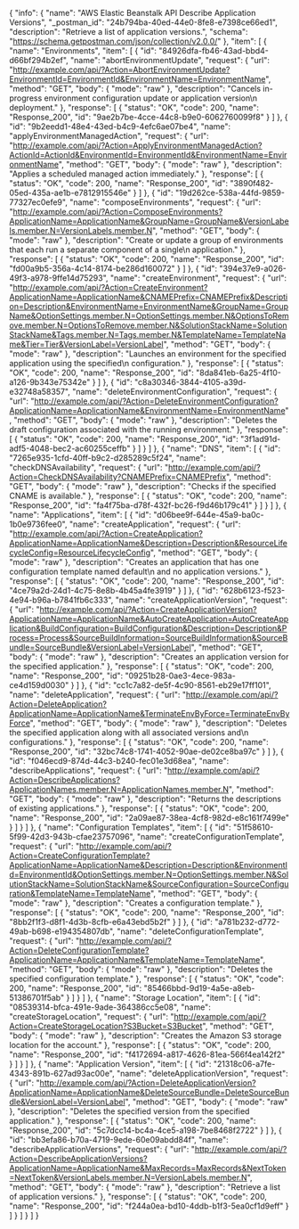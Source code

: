 {
  "info": {
    "name": "AWS Elastic Beanstalk API Describe Application Versions",
    "_postman_id": "24b794ba-40ed-44e0-8fe8-e7398ce66ed1",
    "description": "Retrieve a list of application versions.",
    "schema": "https://schema.getpostman.com/json/collection/v2.0.0/"
  },
  "item": [
    {
      "name": "Environments",
      "item": [
        {
          "id": "84926dfa-fb46-43ad-bbd4-d66bf294b2ef",
          "name": "abortEnvironmentUpdate",
          "request": {
            "url": "http://example.com/api/?Action=AbortEnvironmentUpdate?EnvironmentId=EnvironmentId&EnvironmentName=EnvironmentName",
            "method": "GET",
            "body": {
              "mode": "raw"
            },
            "description": "Cancels in-progress environment configuration update or application version\n      deployment."
          },
          "response": [
            {
              "status": "OK",
              "code": 200,
              "name": "Response_200",
              "id": "9ae2b7be-4cce-44c8-b9e0-6062760099f8"
            }
          ]
        },
        {
          "id": "9b2eedd1-48e4-43ed-b4c9-4efc6ae07be4",
          "name": "applyEnvironmentManagedAction",
          "request": {
            "url": "http://example.com/api/?Action=ApplyEnvironmentManagedAction?ActionId=ActionId&EnvironmentId=EnvironmentId&EnvironmentName=EnvironmentName",
            "method": "GET",
            "body": {
              "mode": "raw"
            },
            "description": "Applies a scheduled managed action immediately."
          },
          "response": [
            {
              "status": "OK",
              "code": 200,
              "name": "Response_200",
              "id": "3890f482-05ed-435a-ae1b-e7812915546e"
            }
          ]
        },
        {
          "id": "19d262ce-538a-44fd-9859-77327ec0efe9",
          "name": "composeEnvironments",
          "request": {
            "url": "http://example.com/api/?Action=ComposeEnvironments?ApplicationName=ApplicationName&GroupName=GroupName&VersionLabels.member.N=VersionLabels.member.N",
            "method": "GET",
            "body": {
              "mode": "raw"
            },
            "description": "Create or update a group of environments that each run a separate component of a single\n      application."
          },
          "response": [
            {
              "status": "OK",
              "code": 200,
              "name": "Response_200",
              "id": "fd00a9b5-356a-4c14-8174-be286d160072"
            }
          ]
        },
        {
          "id": "394e37e9-a026-49f3-a978-9ffe14d75293",
          "name": "createEnvironment",
          "request": {
            "url": "http://example.com/api/?Action=CreateEnvironment?ApplicationName=ApplicationName&CNAMEPrefix=CNAMEPrefix&Description=Description&EnvironmentName=EnvironmentName&GroupName=GroupName&OptionSettings.member.N=OptionSettings.member.N&OptionsToRemove.member.N=OptionsToRemove.member.N&SolutionStackName=SolutionStackName&Tags.member.N=Tags.member.N&TemplateName=TemplateName&Tier=Tier&VersionLabel=VersionLabel",
            "method": "GET",
            "body": {
              "mode": "raw"
            },
            "description": "Launches an environment for the specified application using the specified\n      configuration."
          },
          "response": [
            {
              "status": "OK",
              "code": 200,
              "name": "Response_200",
              "id": "8da841eb-6a25-4f10-a126-9b343e75342e"
            }
          ]
        },
        {
          "id": "c8a30346-3844-4105-a39d-e32748a58357",
          "name": "deleteEnvironmentConfiguration",
          "request": {
            "url": "http://example.com/api/?Action=DeleteEnvironmentConfiguration?ApplicationName=ApplicationName&EnvironmentName=EnvironmentName",
            "method": "GET",
            "body": {
              "mode": "raw"
            },
            "description": "Deletes the draft configuration associated with the running environment."
          },
          "response": [
            {
              "status": "OK",
              "code": 200,
              "name": "Response_200",
              "id": "3f1ad91d-adf5-4048-bec2-ac60255ceffb"
            }
          ]
        }
      ]
    },
    {
      "name": "DNS",
      "item": [
        {
          "id": "7265e935-1cfd-40ff-b9c2-d285289c5f24",
          "name": "checkDNSAvailability",
          "request": {
            "url": "http://example.com/api/?Action=CheckDNSAvailability?CNAMEPrefix=CNAMEPrefix",
            "method": "GET",
            "body": {
              "mode": "raw"
            },
            "description": "Checks if the specified CNAME is available."
          },
          "response": [
            {
              "status": "OK",
              "code": 200,
              "name": "Response_200",
              "id": "fa4f75ba-d78f-432f-bc26-f9d46b179c41"
            }
          ]
        }
      ]
    },
    {
      "name": "Applications",
      "item": [
        {
          "id": "d06bee9f-644e-45a9-ba0c-1b0e9736fee0",
          "name": "createApplication",
          "request": {
            "url": "http://example.com/api/?Action=CreateApplication?ApplicationName=ApplicationName&Description=Description&ResourceLifecycleConfig=ResourceLifecycleConfig",
            "method": "GET",
            "body": {
              "mode": "raw"
            },
            "description": "Creates an application that has one configuration template named default\n      and no application versions."
          },
          "response": [
            {
              "status": "OK",
              "code": 200,
              "name": "Response_200",
              "id": "4ce79a2d-24d1-4c75-8e8b-4b45a4fe3919"
            }
          ]
        },
        {
          "id": "628b6123-f523-4e94-b96a-b7841fb6c333",
          "name": "createApplicationVersion",
          "request": {
            "url": "http://example.com/api/?Action=CreateApplicationVersion?ApplicationName=ApplicationName&AutoCreateApplication=AutoCreateApplication&BuildConfiguration=BuildConfiguration&Description=Description&Process=Process&SourceBuildInformation=SourceBuildInformation&SourceBundle=SourceBundle&VersionLabel=VersionLabel",
            "method": "GET",
            "body": {
              "mode": "raw"
            },
            "description": "Creates an application version for the specified application."
          },
          "response": [
            {
              "status": "OK",
              "code": 200,
              "name": "Response_200",
              "id": "09251b28-0ae3-4ece-983a-ce4d159d0030"
            }
          ]
        },
        {
          "id": "cc1c7a82-de5f-4c90-8561-eb29e17ff101",
          "name": "deleteApplication",
          "request": {
            "url": "http://example.com/api/?Action=DeleteApplication?ApplicationName=ApplicationName&TerminateEnvByForce=TerminateEnvByForce",
            "method": "GET",
            "body": {
              "mode": "raw"
            },
            "description": "Deletes the specified application along with all associated versions and\n      configurations."
          },
          "response": [
            {
              "status": "OK",
              "code": 200,
              "name": "Response_200",
              "id": "32bc74c8-1741-4052-90ae-de02ce8ba97c"
            }
          ]
        },
        {
          "id": "f046ecd9-874d-44c3-b240-fec01e3d68ea",
          "name": "describeApplications",
          "request": {
            "url": "http://example.com/api/?Action=DescribeApplications?ApplicationNames.member.N=ApplicationNames.member.N",
            "method": "GET",
            "body": {
              "mode": "raw"
            },
            "description": "Returns the descriptions of existing applications."
          },
          "response": [
            {
              "status": "OK",
              "code": 200,
              "name": "Response_200",
              "id": "2a09ae87-38ea-4cf8-982d-e8c161f7499e"
            }
          ]
        }
      ]
    },
    {
      "name": "Configuration Templates",
      "item": [
        {
          "id": "51f58610-5f99-42d3-943b-cfae23757096",
          "name": "createConfigurationTemplate",
          "request": {
            "url": "http://example.com/api/?Action=CreateConfigurationTemplate?ApplicationName=ApplicationName&Description=Description&EnvironmentId=EnvironmentId&OptionSettings.member.N=OptionSettings.member.N&SolutionStackName=SolutionStackName&SourceConfiguration=SourceConfiguration&TemplateName=TemplateName",
            "method": "GET",
            "body": {
              "mode": "raw"
            },
            "description": "Creates a configuration template."
          },
          "response": [
            {
              "status": "OK",
              "code": 200,
              "name": "Response_200",
              "id": "8bb2f1f3-d8f1-4d3b-8cfb-e6a43ebd5b2f"
            }
          ]
        },
        {
          "id": "a781b232-d772-49ab-b698-e194354807db",
          "name": "deleteConfigurationTemplate",
          "request": {
            "url": "http://example.com/api/?Action=DeleteConfigurationTemplate?ApplicationName=ApplicationName&TemplateName=TemplateName",
            "method": "GET",
            "body": {
              "mode": "raw"
            },
            "description": "Deletes the specified configuration template."
          },
          "response": [
            {
              "status": "OK",
              "code": 200,
              "name": "Response_200",
              "id": "85466bbd-9d19-4a5e-a8eb-51386701f5ab"
            }
          ]
        }
      ]
    },
    {
      "name": "Storage Location",
      "item": [
        {
          "id": "08539314-bfca-491e-9ade-364386cc5e08",
          "name": "createStorageLocation",
          "request": {
            "url": "http://example.com/api/?Action=CreateStorageLocation?S3Bucket=S3Bucket",
            "method": "GET",
            "body": {
              "mode": "raw"
            },
            "description": "Creates the Amazon S3 storage location for the account."
          },
          "response": [
            {
              "status": "OK",
              "code": 200,
              "name": "Response_200",
              "id": "f4172694-a817-4626-81ea-566f4ea142f2"
            }
          ]
        }
      ]
    },
    {
      "name": "Application Version",
      "item": [
        {
          "id": "21318c06-a7fe-4343-891b-627ad93ac00e",
          "name": "deleteApplicationVersion",
          "request": {
            "url": "http://example.com/api/?Action=DeleteApplicationVersion?ApplicationName=ApplicationName&DeleteSourceBundle=DeleteSourceBundle&VersionLabel=VersionLabel",
            "method": "GET",
            "body": {
              "mode": "raw"
            },
            "description": "Deletes the specified version from the specified application."
          },
          "response": [
            {
              "status": "OK",
              "code": 200,
              "name": "Response_200",
              "id": "5c7dcc14-bc4a-4ce5-a198-7be8468f2722"
            }
          ]
        },
        {
          "id": "bb3efa86-b70a-4719-9ede-60e09abdd84f",
          "name": "describeApplicationVersions",
          "request": {
            "url": "http://example.com/api/?Action=DescribeApplicationVersions?ApplicationName=ApplicationName&MaxRecords=MaxRecords&NextToken=NextToken&VersionLabels.member.N=VersionLabels.member.N",
            "method": "GET",
            "body": {
              "mode": "raw"
            },
            "description": "Retrieve a list of application versions."
          },
          "response": [
            {
              "status": "OK",
              "code": 200,
              "name": "Response_200",
              "id": "f244a0ea-bd10-4ddb-b1f3-5ea0cf1d9eff"
            }
          ]
        }
      ]
    }
  ]
}